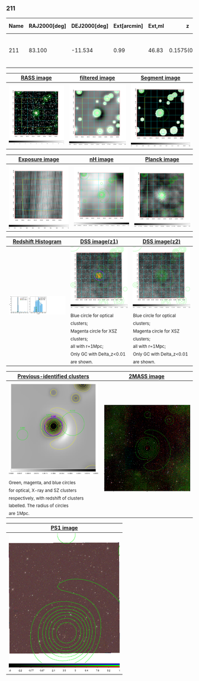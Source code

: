 <div STYLE="page-break-after: always;"></div>

### 211

|Name|RAJ2000[deg]|DEJ2000[deg] |Ext[arcmin]| Ext,ml | z | z_src| C|GC(XSZ,Delta_z<0.01)| GC(OPT,Delta_z<0.01)|GC| R_sig[arcmin] | R500[arcmin] | R500[Mpc]| CRsig[c/s] | CR500[c/s] |L500[1E44 erg/s]|F500[1E-12 erg/s/cm^2]| M500[1E14 Msun]|Tx[keV]|Cnt_sig|Beta|Rc[arcmin]|Comment|Alias|
|---|---|---|---|---|---|------|---|--------|---------|----------|---|---|---|---|---|---|---|---|---|---|---|---|---|---|
|211| 83.100| -11.534| 0.99| 46.83| 0.1575(0.005)| z1, z_xsz| B| MCXC, PSZ2, Tar, XB| A| A, MCXC, PSZ2, Tar, W, XB| 12.700| 7.664| 1.252| 0.401(0.038)| 0.377(0.036)| 4.570(0.144)| 6.749(0.212)| 6.51(0.10)| 7.15(0.07)| 161.1| 0.713(-0.082+0.119)| 2.198(-0.545+0.653)| -| k032|

|[RASS image](../image/211/211_img.pdf)|[filtered image](../image/211/211_fil.pdf)|[Segment image](../image/211/211_seg.pdf)|
|-------------------|--------------------|-------------------|
| <img src="../image/211/211_img.png" width="300">  | <img src="../image/211/211_fil.png" width="300">   | <img src="../image/211/211_seg.png" width="300">  |

|[Exposure image](../image/211/211_mex.pdf)| [nH image](../image/211/211_nh.pdf)| [Planck image](../image/211/211_p.pdf)|
|-------------------|--------------------|-------------------|
|<img src="../image/211/211_mex.png" width="300">   | <img src="../image/211/211_nh.png" width="300">    | <img src="../image/211/211_p.png" width="300"> |

|[Redshift Histogram](../image/211/211_zg.pdf) | [DSS image(z1)](../image/211/211_dss_z1.pdf)      |  [DSS image(z2)](../image/211/211_dss_z2.pdf)    |
|-------------------|--------------------|-------------------|
|<img src="../image/211/211_zg.png" width="300"> |<img src="../image/211/211_dss_z1.png" width="300"> <sub><br>Blue circle for optical clusters; <br>Magenta circle for XSZ clusters; <br>all with r=1Mpc; <br>Only GC with Delta_z<0.01 are shown. </sub>| <img src="../image/211/211_dss_z2.png" width="300"><sub><br>Blue circle for optical clusters; <br>Magenta circle for XSZ clusters; <br>all with r=1Mpc; <br>Only GC with Delta_z<0.01 are shown. </sub> |

|[Previous-identified clusters](../image/211/211_gc.pdf) | [2MASS image](../image/211/211_2mass.pdf)      |
|-------------------|-------------------|
|<img src=../image/211/211_gc.png width="300"> <br><sub>Green, magenta, and blue circles <br>for optical, X-ray and SZ clusters <br>respectively, with redshift of clusters <br>labelled. The radius of circles <br>are 1Mpc.</sub>|<img src="../image/211/211_2mass.png" width="300">  |

|[PS1 image](../image/211/211_ps1.pdf)            |
|-------------------|
| <img src="../image/211/211_ps1.png" width="300">  |
